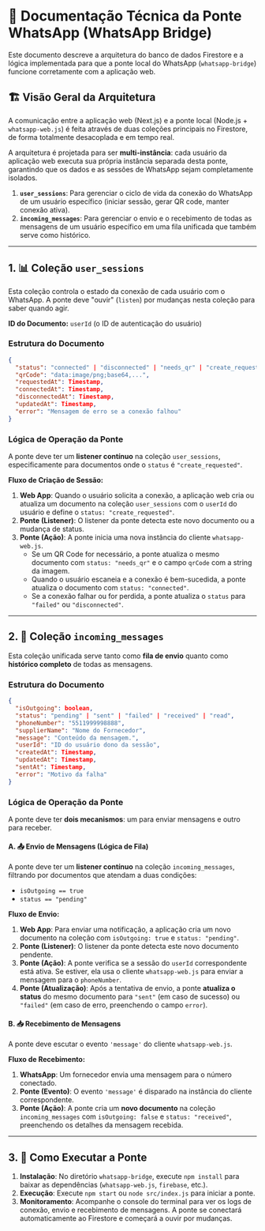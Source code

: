 # 📱 Documentação Técnica da Ponte WhatsApp (WhatsApp Bridge)

Este documento descreve a arquitetura do banco de dados Firestore e a lógica implementada para que a ponte local do WhatsApp (`whatsapp-bridge`) funcione corretamente com a aplicação web.

## 🏗️ Visão Geral da Arquitetura

A comunicação entre a aplicação web (Next.js) e a ponte local (Node.js + `whatsapp-web.js`) é feita através de duas coleções principais no Firestore, de forma totalmente desacoplada e em tempo real.

A arquitetura é projetada para ser **multi-instância**: cada usuário da aplicação web executa sua própria instância separada desta ponte, garantindo que os dados e as sessões de WhatsApp sejam completamente isolados.

1.  **`user_sessions`**: Para gerenciar o ciclo de vida da conexão do WhatsApp de um usuário específico (iniciar sessão, gerar QR code, manter conexão ativa).
2.  **`incoming_messages`**: Para gerenciar o envio e o recebimento de todas as mensagens de um usuário específico em uma fila unificada que também serve como histórico.

---

## 1. 📊 Coleção `user_sessions`

Esta coleção controla o estado da conexão de cada usuário com o WhatsApp. A ponte deve "ouvir" (`listen`) por mudanças nesta coleção para saber quando agir.

**ID do Documento:** `userId` (o ID de autenticação do usuário)

### Estrutura do Documento

```json
{
  "status": "connected" | "disconnected" | "needs_qr" | "create_requested" | "failed",
  "qrCode": "data:image/png;base64,...",
  "requestedAt": Timestamp,
  "connectedAt": Timestamp,
  "disconnectedAt": Timestamp,
  "updatedAt": Timestamp,
  "error": "Mensagem de erro se a conexão falhou"
}
```

### Lógica de Operação da Ponte

A ponte deve ter um **listener contínuo** na coleção `user_sessions`, especificamente para documentos onde o `status` é `"create_requested"`.

**Fluxo de Criação de Sessão:**

1.  **Web App**: Quando o usuário solicita a conexão, a aplicação web cria ou atualiza um documento na coleção `user_sessions` com o `userId` do usuário e define o `status: "create_requested"`.
2.  **Ponte (Listener)**: O listener da ponte detecta este novo documento ou a mudança de status.
3.  **Ponte (Ação)**: A ponte inicia uma nova instância do cliente `whatsapp-web.js`.
    *   Se um QR Code for necessário, a ponte atualiza o mesmo documento com `status: "needs_qr"` e o campo `qrCode` com a string da imagem.
    *   Quando o usuário escaneia e a conexão é bem-sucedida, a ponte atualiza o documento com `status: "connected"`.
    *   Se a conexão falhar ou for perdida, a ponte atualiza o `status` para `"failed"` ou `"disconnected"`.

---

## 2. 📨 Coleção `incoming_messages`

Esta coleção unificada serve tanto como **fila de envio** quanto como **histórico completo** de todas as mensagens.

### Estrutura do Documento

```json
{
  "isOutgoing": boolean,
  "status": "pending" | "sent" | "failed" | "received" | "read",
  "phoneNumber": "5511999998888",
  "supplierName": "Nome do Fornecedor",
  "message": "Conteúdo da mensagem.",
  "userId": "ID do usuário dono da sessão",
  "createdAt": Timestamp,
  "updatedAt": Timestamp,
  "sentAt": Timestamp,
  "error": "Motivo da falha"
}
```

### Lógica de Operação da Ponte

A ponte deve ter **dois mecanismos**: um para enviar mensagens e outro para receber.

#### A. 📤 Envio de Mensagens (Lógica de Fila)

A ponte deve ter um **listener contínuo** na coleção `incoming_messages`, filtrando por documentos que atendam a duas condições:
- `isOutgoing == true`
- `status == "pending"`

**Fluxo de Envio:**

1.  **Web App**: Para enviar uma notificação, a aplicação cria um novo documento na coleção com `isOutgoing: true` e `status: "pending"`.
2.  **Ponte (Listener)**: O listener da ponte detecta este novo documento pendente.
3.  **Ponte (Ação)**: A ponte verifica se a sessão do `userId` correspondente está ativa. Se estiver, ela usa o cliente `whatsapp-web.js` para enviar a mensagem para o `phoneNumber`.
4.  **Ponte (Atualização)**: Após a tentativa de envio, a ponte **atualiza o status** do mesmo documento para `"sent"` (em caso de sucesso) ou `"failed"` (em caso de erro, preenchendo o campo `error`).

#### B. 📥 Recebimento de Mensagens

A ponte deve escutar o evento `'message'` do cliente `whatsapp-web.js`.

**Fluxo de Recebimento:**

1.  **WhatsApp**: Um fornecedor envia uma mensagem para o número conectado.
2.  **Ponte (Evento)**: O evento `'message'` é disparado na instância do cliente correspondente.
3.  **Ponte (Ação)**: A ponte cria um **novo documento** na coleção `incoming_messages` com `isOutgoing: false` e `status: "received"`, preenchendo os detalhes da mensagem recebida.

---

## 3. 🚀 Como Executar a Ponte

1.  **Instalação**: No diretório `whatsapp-bridge`, execute `npm install` para baixar as dependências (`whatsapp-web.js`, `firebase`, etc.).
2.  **Execução**: Execute `npm start` ou `node src/index.js` para iniciar a ponte.
3.  **Monitoramento**: Acompanhe o console do terminal para ver os logs de conexão, envio e recebimento de mensagens. A ponte se conectará automaticamente ao Firestore e começará a ouvir por mudanças.
